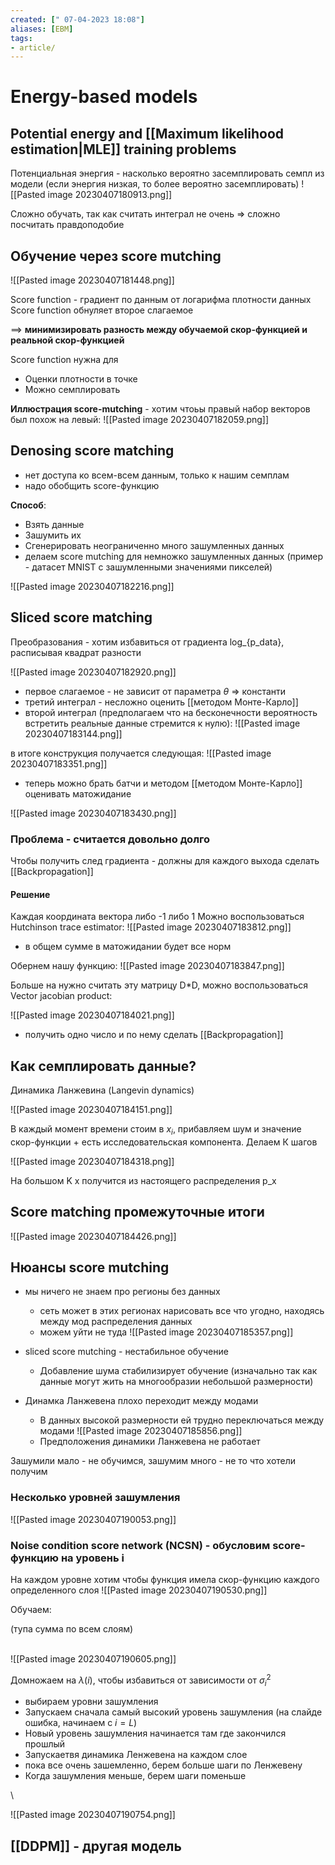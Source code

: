 ```yaml
---
created: [" 07-04-2023 18:08"]
aliases: [EBM]
tags:
- article/
---
```


# Energy-based models

## Potential energy and [[Maximum likelihood estimation|MLE]] training problems

Потенциальная энергия - насколько вероятно засемплировать семпл из модели (если энергия низкая, то более вероятно засемплировать)
![[Pasted image 20230407180913.png]]

Сложно обучать, так как считать интеграл не очень => сложно посчитать правдоподобие

## Обучение через score mutching

![[Pasted image 20230407181448.png]]

Score function - градиент по данным от логарифма плотности данных
Score function обнуляет второе слагаемое

==> **минимизировать разность между обучаемой скор-функцией и реальной скор-функцией**

Score function нужна для
- Оценки плотности в точке
- Можно семплировать

**Иллюстрация score-mutching** - хотим чтоьы правый набор векторов был похож на левый:
![[Pasted image 20230407182059.png]]

## Denosing score matching
- нет доступа ко всем-всем данным, только к нашим семплам
- надо обобщить score-функцию

**Способ**:
- Взять данные
- Зашумить их
- Сгенерировать неограниченно много зашумленных данных
- делаем score mutching для немножко зашумленных данных (пример - датасет MNIST с зашумленными значениями пикселей)

![[Pasted image 20230407182216.png]]

## Sliced score matching

Преобразования - хотим избавиться от градиента log_{p_data}, расписывая квадрат разности


![[Pasted image 20230407182920.png]]

- первое слагаемое - не зависит от параметра $\theta$ => константи
- третий интеграл - несложно оценить [[методом Монте-Карло]]
- второй интеграл (предполагаем что на бесконечности вероятность встретить реальные данные стремится к нулю):
![[Pasted image 20230407183144.png]]

в итоге конструкция получается следующая:
![[Pasted image 20230407183351.png]]
- теперь можно брать батчи и методом [[методом Монте-Карло]] оценивать матожидание

![[Pasted image 20230407183430.png]]

### Проблема - считается довольно долго
Чтобы получить след градиента - должны для каждого выхода сделать [[Backpropagation]]

#### Решение
Каждая координата вектора либо -1 либо 1
Можно воспользоваться Hutchinson trace estimator:
![[Pasted image 20230407183812.png]]
- в общем сумме в матожидании будет все норм

Обернем нашу функцию:
![[Pasted image 20230407183847.png]]

Больше на нужно считать эту матрицу D\*D, можно воспользоваться Vector jacobian product:

![[Pasted image 20230407184021.png]]
- получить одно число и по нему сделать [[Backpropagation]]

## Как семплировать данные?

Динамика Ланжевина (Langevin dynamics)

![[Pasted image 20230407184151.png]]

В каждый момент времени стоим в $x_i$, прибавляем шум и значение скор-функции + есть исследовательская компонента. Делаем К шагов

![[Pasted image 20230407184318.png]]

На большом K x получится из настоящего распределения p_x

## Score matching промежуточные итоги

![[Pasted image 20230407184426.png]]


## Нюансы score mutching
- мы ничего не знаем про регионы без данных
	- сеть может в этих регионах нарисовать все что угодно, находясь между мод распределения данных
	- можем уйти не туда
		![[Pasted image 20230407185357.png]]
- sliced score mutching - нестабильное обучение
	- Добавление шума стабилизирует обучение (изначально так как данные могут жить на многообразии небольшой размерности)

- Динамка Ланжевена плохо переходит между модами
	- В данных высокой размерности ей трудно переключаться между модами
		![[Pasted image 20230407185856.png]]
	-  Предположения динамики Ланжевена не работает

Зашумили мало - не обучимся, зашумим много - не то что хотели получим

### Несколько уровней зашумления
![[Pasted image 20230407190053.png]]

### Noise condition score network (NCSN) - обусловим score-функцию на уровень i
На каждом уровне хотим чтобы функция имела скор-функцию каждого определенного слоя
![[Pasted image 20230407190530.png]]

Обучаем:

(тупа сумма по всем слоям)

\
![[Pasted image 20230407190605.png]]

Домножаем на $\lambda(i)$, чтобы избавиться от зависимости от $\sigma_i^2$


- выбираем уровни зашумления
- Запускаем сначала самый высокий уровень зашумления (на слайде ошибка, начинаем с $i=L$)
- Новый уровень зашумления начинается там где закончился прошлый
- Запускаетвя динамика Ленжевена на каждом слое
- пока все очень зашемленно, берем больше шаги по Ленжевену
- Когда зашумления меньше, берем шаги поменьше

\


![[Pasted image 20230407190754.png]]


## [[DDPM]] - другая модель